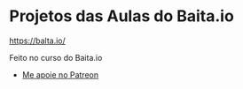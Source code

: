 # Projetos das Aulas do Baita.io

https://balta.io/

Feito no curso do Baita.io

- [Me apoie no Patreon](https://patreon.com/carlosalbertopinto?fan_landing=true)


